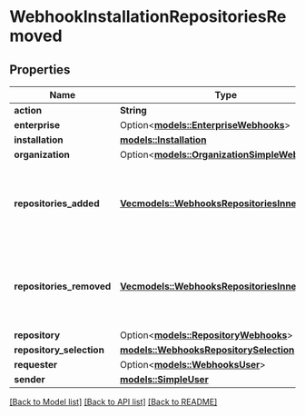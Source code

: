# WebhookInstallationRepositoriesRemoved

## Properties

Name | Type | Description | Notes
------------ | ------------- | ------------- | -------------
**action** | **String** |  | 
**enterprise** | Option<[**models::EnterpriseWebhooks**](enterprise-webhooks.md)> |  | [optional]
**installation** | [**models::Installation**](installation.md) |  | 
**organization** | Option<[**models::OrganizationSimpleWebhooks**](organization-simple-webhooks.md)> |  | [optional]
**repositories_added** | [**Vec<models::WebhooksRepositoriesInner>**](webhooks_repositories_inner.md) | An array of repository objects, which were added to the installation. | 
**repositories_removed** | [**Vec<models::WebhooksRepositoriesInner>**](webhooks_repositories_inner.md) | An array of repository objects, which were removed from the installation. | 
**repository** | Option<[**models::RepositoryWebhooks**](repository-webhooks.md)> |  | [optional]
**repository_selection** | [**models::WebhooksRepositorySelection**](webhooks_repository_selection.md) |  | 
**requester** | Option<[**models::WebhooksUser**](webhooks_user.md)> |  | 
**sender** | [**models::SimpleUser**](simple-user.md) |  | 

[[Back to Model list]](../README.md#documentation-for-models) [[Back to API list]](../README.md#documentation-for-api-endpoints) [[Back to README]](../README.md)


